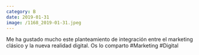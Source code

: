 ```yaml
--- 
category: B 
date: 2019-01-31 
image: /1168_2019-01-31.jpeg 
--- 
```


Me ha gustado mucho este planteamiento de integración entre el marketing clásico y la nueva realidad digital. Os lo comparto #Marketing #Digital